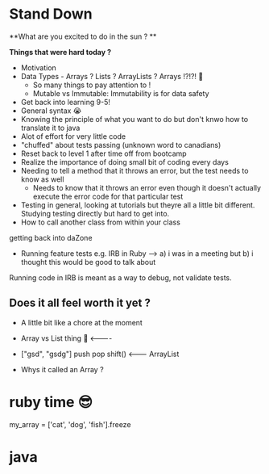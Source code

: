 # Stand Down

**What are you excited to do in the sun ? **

**Things that were hard today ?**

- Motivation
- Data Types - Arrays ? Lists ? ArrayLists ? Arrays !?!?! 🤯
  - So many things to pay attention to !
  - Mutable vs Immutable: Immutability is for data safety
- Get back into learning 9-5!
- General syntax 😭
- Knowing the principle of what you want to do but don't knwo how to translate it to java
- Alot of effort for very little code
- "chuffed" about tests passing (unknown word to canadians)
- Reset back to level 1 after time off from bootcamp
- Realize the importance of doing small bit of coding every days 
- Needing to tell a method that it throws an error, but the test needs to know as well
    - Needs to know that it throws an error even though it doesn't actually execute the error code for that particular test
- Testing in general, looking at tutorials but theyre all a little bit different. Studying testing directly but hard to get into. 
- How to call another class from within your class 

getting back into daZone


- Running feature tests e.g. IRB in Ruby
--> a) i was in a meeting
but b) i thought this would be good to talk about

Running code in IRB is meant as a way to debug, not validate tests.


## Does it all feel worth it yet ?

- A little bit like a chore at the moment


- Array vs List thing 🤮 <---- 

- ["gsd", "gsdg"] push pop shift() <---  ArrayList 
- Whys it called an Array ?

# ruby time 😎

my_array = ['cat', 'dog', 'fish'].freeze

# java



